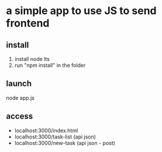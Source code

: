 # a simple app to use JS to send frontend

## install 

1. install node lts
2. run "npm install" in the folder

## launch 

node app.js

## access

- localhost:3000/index.html
- localhost:3000/task-list (api json)
- localhost:3000/new-task (api json - post)